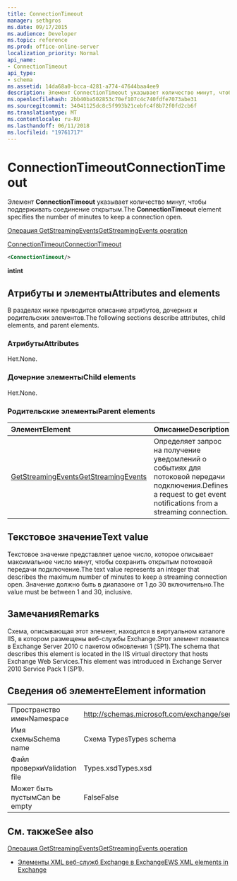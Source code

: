 ```yaml
---
title: ConnectionTimeout
manager: sethgros
ms.date: 09/17/2015
ms.audience: Developer
ms.topic: reference
ms.prod: office-online-server
localization_priority: Normal
api_name:
- ConnectionTimeout
api_type:
- schema
ms.assetid: 14da68a0-bcca-4281-a774-47644baa4ee9
description: Элемент ConnectionTimeout указывает количество минут, чтобы поддерживать соединение открытым.
ms.openlocfilehash: 2bb40ba502853c70ef107c4c740fdfe7073abe31
ms.sourcegitcommit: 34041125dc8c5f993b21cebfc4f8b72f0fd2cb6f
ms.translationtype: MT
ms.contentlocale: ru-RU
ms.lasthandoff: 06/11/2018
ms.locfileid: "19761717"
---
```

# <a name="connectiontimeout"></a><span data-ttu-id="33096-103">ConnectionTimeout</span><span class="sxs-lookup"><span data-stu-id="33096-103">ConnectionTimeout</span></span>

<span data-ttu-id="33096-104">Элемент **ConnectionTimeout** указывает количество минут, чтобы поддерживать соединение открытым.</span><span class="sxs-lookup"><span data-stu-id="33096-104">The **ConnectionTimeout** element specifies the number of minutes to keep a connection open.</span></span> 
  
[<span data-ttu-id="33096-105">Операция GetStreamingEvents</span><span class="sxs-lookup"><span data-stu-id="33096-105">GetStreamingEvents operation</span></span>](getstreamingevents-operation.md)
  
[<span data-ttu-id="33096-106">ConnectionTimeout</span><span class="sxs-lookup"><span data-stu-id="33096-106">ConnectionTimeout</span></span>](connectiontimeout.md)
  
```xml
<ConnectionTimeout/>
```

 <span data-ttu-id="33096-107">**int**</span><span class="sxs-lookup"><span data-stu-id="33096-107">**int**</span></span>
## <a name="attributes-and-elements"></a><span data-ttu-id="33096-108">Атрибуты и элементы</span><span class="sxs-lookup"><span data-stu-id="33096-108">Attributes and elements</span></span>

<span data-ttu-id="33096-109">В разделах ниже приводится описание атрибутов, дочерних и родительских элементов.</span><span class="sxs-lookup"><span data-stu-id="33096-109">The following sections describe attributes, child elements, and parent elements.</span></span>
  
### <a name="attributes"></a><span data-ttu-id="33096-110">Атрибуты</span><span class="sxs-lookup"><span data-stu-id="33096-110">Attributes</span></span>

<span data-ttu-id="33096-111">Нет.</span><span class="sxs-lookup"><span data-stu-id="33096-111">None.</span></span>
  
### <a name="child-elements"></a><span data-ttu-id="33096-112">Дочерние элементы</span><span class="sxs-lookup"><span data-stu-id="33096-112">Child elements</span></span>

<span data-ttu-id="33096-113">Нет.</span><span class="sxs-lookup"><span data-stu-id="33096-113">None.</span></span>
  
### <a name="parent-elements"></a><span data-ttu-id="33096-114">Родительские элементы</span><span class="sxs-lookup"><span data-stu-id="33096-114">Parent elements</span></span>

|<span data-ttu-id="33096-115">**Элемент**</span><span class="sxs-lookup"><span data-stu-id="33096-115">**Element**</span></span>|<span data-ttu-id="33096-116">**Описание**</span><span class="sxs-lookup"><span data-stu-id="33096-116">**Description**</span></span>|
|:-----|:-----|
|[<span data-ttu-id="33096-117">GetStreamingEvents</span><span class="sxs-lookup"><span data-stu-id="33096-117">GetStreamingEvents</span></span>](getstreamingevents.md) <br/> |<span data-ttu-id="33096-118">Определяет запрос на получение уведомлений о событиях для потоковой передачи подключения.</span><span class="sxs-lookup"><span data-stu-id="33096-118">Defines a request to get event notifications from a streaming connection.</span></span>  <br/> |
   
## <a name="text-value"></a><span data-ttu-id="33096-119">Текстовое значение</span><span class="sxs-lookup"><span data-stu-id="33096-119">Text value</span></span>

<span data-ttu-id="33096-120">Текстовое значение представляет целое число, которое описывает максимальное число минут, чтобы сохранить открытым потоковой передачи подключение.</span><span class="sxs-lookup"><span data-stu-id="33096-120">The text value represents an integer that describes the maximum number of minutes to keep a streaming connection open.</span></span> <span data-ttu-id="33096-121">Значение должно быть в диапазоне от 1 до 30 включительно.</span><span class="sxs-lookup"><span data-stu-id="33096-121">The value must be between 1 and 30, inclusive.</span></span>
  
## <a name="remarks"></a><span data-ttu-id="33096-122">Замечания</span><span class="sxs-lookup"><span data-stu-id="33096-122">Remarks</span></span>

<span data-ttu-id="33096-123">Схема, описывающая этот элемент, находится в виртуальном каталоге IIS, в котором размещены веб-службы Exchange.Этот элемент появился в Exchange Server 2010 с пакетом обновления 1 (SP1).</span><span class="sxs-lookup"><span data-stu-id="33096-123">The schema that describes this element is located in the IIS virtual directory that hosts Exchange Web Services.This element was introduced in Exchange Server 2010 Service Pack 1 (SP1).</span></span>
  
## <a name="element-information"></a><span data-ttu-id="33096-124">Сведения об элементе</span><span class="sxs-lookup"><span data-stu-id="33096-124">Element information</span></span>

|||
|:-----|:-----|
|<span data-ttu-id="33096-125">Пространство имен</span><span class="sxs-lookup"><span data-stu-id="33096-125">Namespace</span></span>  <br/> |http://schemas.microsoft.com/exchange/services/2006/types  <br/> |
|<span data-ttu-id="33096-126">Имя схемы</span><span class="sxs-lookup"><span data-stu-id="33096-126">Schema name</span></span>  <br/> |<span data-ttu-id="33096-127">Схема Types</span><span class="sxs-lookup"><span data-stu-id="33096-127">Types schema</span></span>  <br/> |
|<span data-ttu-id="33096-128">Файл проверки</span><span class="sxs-lookup"><span data-stu-id="33096-128">Validation file</span></span>  <br/> |<span data-ttu-id="33096-129">Types.xsd</span><span class="sxs-lookup"><span data-stu-id="33096-129">Types.xsd</span></span>  <br/> |
|<span data-ttu-id="33096-130">Может быть пустым</span><span class="sxs-lookup"><span data-stu-id="33096-130">Can be empty</span></span>  <br/> |<span data-ttu-id="33096-131">False</span><span class="sxs-lookup"><span data-stu-id="33096-131">False</span></span>  <br/> |
   
## <a name="see-also"></a><span data-ttu-id="33096-132">См. также</span><span class="sxs-lookup"><span data-stu-id="33096-132">See also</span></span>



[<span data-ttu-id="33096-133">Операция GetStreamingEvents</span><span class="sxs-lookup"><span data-stu-id="33096-133">GetStreamingEvents operation</span></span>](getstreamingevents-operation.md)


- [<span data-ttu-id="33096-134">Элементы XML веб-служб Exchange в Exchange</span><span class="sxs-lookup"><span data-stu-id="33096-134">EWS XML elements in Exchange</span></span>](ews-xml-elements-in-exchange.md)

